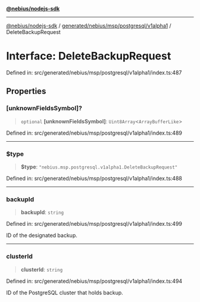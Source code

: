 [**@nebius/nodejs-sdk**](../../../../../../README.md)

***

[@nebius/nodejs-sdk](../../../../../../README.md) / [generated/nebius/msp/postgresql/v1alpha1](../README.md) / DeleteBackupRequest

# Interface: DeleteBackupRequest

Defined in: src/generated/nebius/msp/postgresql/v1alpha1/index.ts:487

## Properties

### \[unknownFieldsSymbol\]?

> `optional` **\[unknownFieldsSymbol\]**: `Uint8Array`\<`ArrayBufferLike`\>

Defined in: src/generated/nebius/msp/postgresql/v1alpha1/index.ts:489

***

### $type

> **$type**: `"nebius.msp.postgresql.v1alpha1.DeleteBackupRequest"`

Defined in: src/generated/nebius/msp/postgresql/v1alpha1/index.ts:488

***

### backupId

> **backupId**: `string`

Defined in: src/generated/nebius/msp/postgresql/v1alpha1/index.ts:499

ID of the designated backup.

***

### clusterId

> **clusterId**: `string`

Defined in: src/generated/nebius/msp/postgresql/v1alpha1/index.ts:494

ID of the PostgreSQL cluster that holds backup.
